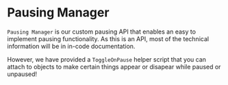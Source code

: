 # Pausing Manager
`Pausing Manager` is our custom pausing API that enables an easy to implement pausing functionality. As this is an API, most of the technical information will be in in-code documentation. 

However, we have provided a `ToggleOnPause` helper script that you can attach to objects to make certain things appear or disapear while paused or unpaused!